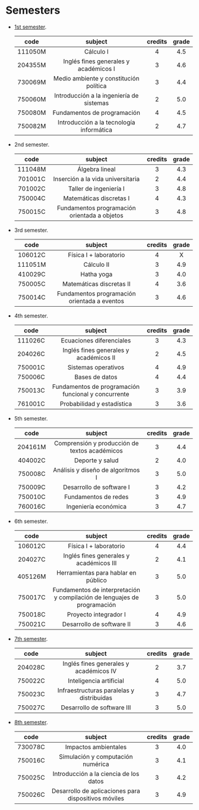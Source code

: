# Semesters

- [1st semester](./01).

    |  code   |                 subject                  | credits | grade |
    |:-------:|:----------------------------------------:|:-------:|:-----:|
    | 111050M |                Cálculo I                 |    4    |  4.5  |
    | 204355M |  Inglés fines generales y académicos I   |    3    |  4.6  |
    | 730069M |  Medio ambiente y constitución política  |    3    |  4.4  |
    | 750060M | Introducción a la ingeniería de sistemas |    2    |  5.0  |
    | 750080M |       Fundamentos de programación        |    4    |  4.5  |
    | 750082M | Introducción a la tecnología informática |    2    |  4.7  |

- 2nd semester.

    |  code   |                   subject                    | credits | grade |
    |:-------:|:--------------------------------------------:|:-------:|:-----:|
    | 111048M |                Álgebra lineal                |    3    |  4.3  |
    | 701001C |      Inserción a la vida universitaria       |    2    |  4.4  |
    | 701002C |            Taller de ingeniería I            |    3    |  4.8  |
    | 750004C |           Matemáticas discretas I            |    4    |  4.3  |
    | 750015C | Fundamentos programación orientada a objetos |    3    |  4.8  |

- 3rd semester.

    |  code   |                    subject                    | credits | grade |
    |:-------:|:---------------------------------------------:|:-------:|:-----:|
    | 106012C |            Física I + laboratorio             |    4    |   X   |
    | 111051M |                  Cálculo II                   |    3    |  4.9  |
    | 410029C |                  Hatha yoga                   |    3    |  4.0  |
    | 750005C |           Matemáticas discretas II            |    4    |  3.6  |
    | 750014C | Fundamentos  programación orientada a eventos |    3    |  4.6  |

- 4th semester.

    |  code   |                       subject                       | credits | grade |
    |:-------:|:---------------------------------------------------:|:-------:|:-----:|
    | 111026C |              Ecuaciones diferenciales               |    3    |  4.3  |
    | 204026C |       Inglés fines generales y académicos II        |    2    |  4.5  |
    | 750001C |                 Sistemas operativos                 |    4    |  4.9  |
    | 750006C |                   Bases de datos                    |    4    |  4.4  |
    | 750013C | Fundamentos de programación funcional y concurrente |    3    |  3.9  |
    | 761001C |             Probabilidad y estadística              |    3    |  3.6  |

- 5th semester.

    |  code   |                    subject                    | credits | grade |
    |:-------:|:---------------------------------------------:|:-------:|:-----:|
    | 204161M | Comprensión y producción de textos académicos |    3    |  4.4  |
    | 404002C |                Deporte y salud                |    2    |  4.0  |
    | 750008C |       Análisis y diseño de algoritmos I       |    3    |  5.0  |
    | 750009C |           Desarrollo de software I            |    3    |  4.2  |
    | 750010C |             Fundamentos de redes              |    3    |  4.9  |
    | 760016C |             Ingeniería económica              |    3    |  4.7  |

- 6th semester.

    |  code   |                                 subject                                  | credits | grade |
    |:-------:|:------------------------------------------------------------------------:|:-------:|:-----:|
    | 106012C |                          Física I + laboratorio                          |    4    |  4.4  |
    | 204027C |                 Inglés fines generales y académicos III                  |    2    |  4.1  |
    | 405126M |                   Herramientas para hablar en público                    |    3    |  5.0  |
    | 750017C | Fundamentos de interpretación y compilación de lenguajes de programación |    3    |  5.0  |
    | 750018C |                          Proyecto integrador I                           |    4    |  4.9  |
    | 750021C |                        Desarrollo de software II                         |    3    |  4.6  |

- [7th semester](./07/).

    |  code   |                  subject                  | credits | grade |
    |:-------:|:-----------------------------------------:|:-------:|:-----:|
    | 204028C |  Inglés fines generales y académicos IV   |    2    |  3.7  |
    | 750022C |          Inteligencia artificial          |    4    |  5.0  |
    | 750023C | Infraestructuras paralelas y distribuidas |    3    |  4.7  |
    | 750027C |        Desarrollo de software III         |    3    |  5.0  |

- [8th semester](./08/).

    |  code   |                       subject                        | credits | grade |
    |:-------:|:----------------------------------------------------:|:-------:|:-----:|
    | 730078C |                 Impactos ambientales                 |    3    |  4.0  |
    | 750016C |          Simulación y computación numérica           |    3    |  4.1  |
    | 750025C |        Introducción a la ciencia de los datos        |    3    |  4.2  |
    | 750026C | Desarrollo de aplicaciones para dispositivos móviles |    3    |  4.9  |
